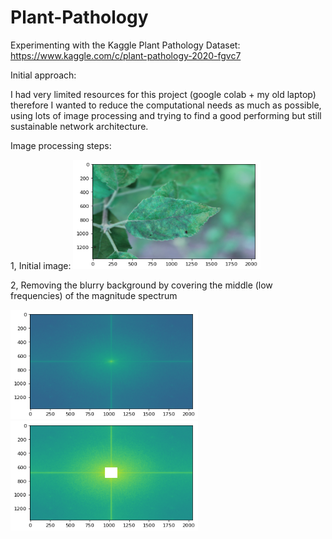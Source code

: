 # Plant-Pathology
Experimenting with the Kaggle Plant Pathology Dataset: https://www.kaggle.com/c/plant-pathology-2020-fgvc7

Initial approach:

  I had very limited resources for this project (google colab + my old laptop) therefore I wanted 
  to reduce the computational needs as much as possible, using lots of image processing and trying to 
  find a good performing but still sustainable network architecture.
  
Image processing steps:

  1, Initial image: 
 <img src="/demo/0orig.png" alt="description" height="175" width="300" />   
 
  2, Removing the blurry background by covering the middle (low frequencies) of the magnitude spectrum 
 
 <img src="/demo/1mag_orig.png" alt="description" height="175" width="300" />  
 <img src="/demo/2mag_cube.png" alt="description" height="175" width="300" /  
 <img src="/demo/3rem.png" alt="description" height="175" width="300" /

